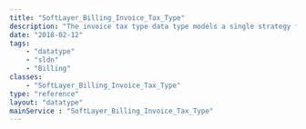 ```yaml
---
title: "SoftLayer_Billing_Invoice_Tax_Type"
description: "The invoice tax type data type models a single strategy for handling tax calculations. "
date: "2018-02-12"
tags:
    - "datatype"
    - "sldn"
    - "Billing"
classes:
    - "SoftLayer_Billing_Invoice_Tax_Type"
type: "reference"
layout: "datatype"
mainService : "SoftLayer_Billing_Invoice_Tax_Type"
---
```

